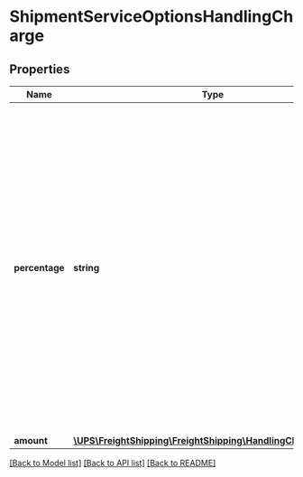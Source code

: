 # ShipmentServiceOptionsHandlingCharge

## Properties
Name | Type | Description | Notes
------------ | ------------- | ------------- | -------------
**percentage** | **string** | Percentage amount consistent with the handling charge. Either Percentage or Amount needs to be present, not both. Negative value allowed. Valid characters: 0-9 and \&quot;.\&quot; (Decimal).  Maximum of 2 digits after the decimal.  Maximum field length: 7 characters. The decimal \&quot;.\&quot;, does not count as a character. | [optional] 
**amount** | [**\UPS\FreightShipping\FreightShipping\HandlingChargeAmount**](HandlingChargeAmount.md) |  | [optional] 

[[Back to Model list]](../../README.md#documentation-for-models) [[Back to API list]](../../README.md#documentation-for-api-endpoints) [[Back to README]](../../README.md)

